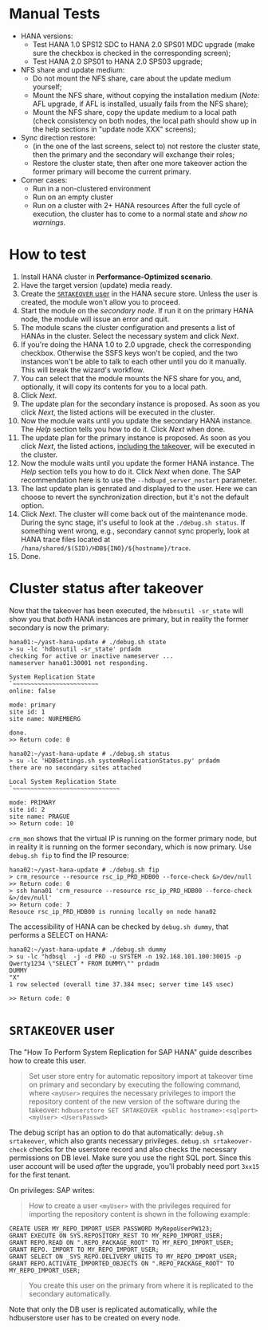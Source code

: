 # Manual Tests

- HANA versions:
    + Test HANA 1.0 SPS12 SDC to HANA 2.0 SPS01 MDC upgrade (make sure the checkbox is checked in the corresponding screen);
    + Test HANA 2.0 SPS01 to HANA 2.0 SPS03 upgrade;
- NFS share and update medium:
    + Do not mount the NFS share, care about the update medium yourself;
    + Mount the NFS share, without copying the installation medium (*Note:* AFL upgrade, if AFL is installed, usually fails from the NFS share);
    + Mount the NFS share, copy the update medium to a local path (check consistency on both nodes, the local path should show up in the help sections in "update node XXX" screens);
- Sync direction restore:
    + (in the one of the last screens, select to) not restore the cluster state, then the primary and the secondary will exchange their roles;
    + Restore the cluster state, then after one more takeover action the former primary will become the current primary.
- Corner cases:
    + Run in a non-clustered environment
    + Run on an empty cluster
    + Run on a cluster with 2+ HANA resources
After the full cycle of execution, the cluster has to come to a normal state and *show no warnings*.


# How to test

1. Install HANA cluster in **Performance-Optimized scenario**.
2. Have the target version (update) media ready.
3. Create the [`SRTAKEOVER` user](#user) in the HANA secure store. Unless the user is created, the module won't allow you to proceed.
4. Start the module on the *secondary node*. If run it on the primary HANA node, the module will issue an error and quit.
5. The module scans the cluster configuration and presents a list of HANAs in the cluster. Select the necessary system and click *Next*.
6. If you're doing the HANA 1.0 to 2.0 upgrade, check the corresponding checkbox. Otherwise the SSFS keys won't be copied, and the two instances won't be able to talk to each other until you do it manually. This will break the wizard's workflow.
7. You can select that the module mounts the NFS share for you, and, optionally, it will copy its contents for you to a local path.
8. Click *Next*.
9. The update plan for the secondary instance is proposed. As soon as you click *Next*, the listed actions will be executed in the cluster.
10. Now the module waits until you update the secondary HANA instance. The *Help* section tells you how to do it. Click *Next* when done.
11. The update plan for the primary instance is proposed. As soon as you click *Next*, the listed actions, [including the takeover](#takeover), will be executed in the cluster.
12.  Now the module waits until you update the former HANA instance. The *Help* section tells you how to do it. Click *Next* when done. The SAP recommendation here is to use the `--hdbupd_server_nostart` parameter.
13. The last update plan is genrated and displayed to the user. Here we can choose to revert the synchronization direction, but it's not the default option.
14. Click *Next*. The cluster will come back out of the maintenance mode. During the sync stage, it's useful to look at the `./debug.sh status`. If something went wrong, e.g., secondary cannot sync properly, look at HANA trace files located at `/hana/shared/$(SID)/HDB${INO}/${hostname}/trace`.
15. Done.

# Cluster status after takeover <a name="takeover"></a>

Now that the takeover has been executed, the `hdbnsutil -sr_state` will show you that *both* HANA instances are primary, but in reality the former secondary is now the primary:
```
hana01:~/yast-hana-update # ./debug.sh state
> su -lc 'hdbnsutil -sr_state' prdadm
checking for active or inactive nameserver ...
nameserver hana01:30001 not responding.

System Replication State
`~~~~~~~~~~~~~~~~~~~~~~~~
online: false

mode: primary
site id: 1
site name: NUREMBERG

done.
>> Return code: 0
```
```
hana02:~/yast-hana-update # ./debug.sh status
> su -lc 'HDBSettings.sh systemReplicationStatus.py' prdadm
there are no secondary sites attached

Local System Replication State
`~~~~~~~~~~~~~~~~~~~~~~~~~~~~~~

mode: PRIMARY
site id: 2
site name: PRAGUE
>> Return code: 10
```
`crm_mon` shows that the virtual IP is running on the former primary node, but in reality it is running on the former secondary, which is now primary. Use `debug.sh fip` to find the IP resource:
```
hana02:~/yast-hana-update # ./debug.sh fip
> crm_resource --resource rsc_ip_PRD_HDB00 --force-check &>/dev/null
>> Return code: 0
> ssh hana01 'crm_resource --resource rsc_ip_PRD_HDB00 --force-check &>/dev/null'
>> Return code: 7
Resouce rsc_ip_PRD_HDB00 is running locally on node hana02
```
The accessibility of HANA can be checked by `debug.sh dummy`, that performs a SELECT on HANA:
```
hana02:~/yast-hana-update # ./debug.sh dummy
> su -lc "hdbsql  -j -d PRD -u SYSTEM -n 192.168.101.100:30015 -p Qwerty1234 \"SELECT * FROM DUMMY\"" prdadm
DUMMY
"X"
1 row selected (overall time 37.384 msec; server time 145 usec)

>> Return code: 0
```

# `SRTAKEOVER` user <a name="user"></a>
The "How To Perform System Replication for SAP HANA" guide describes how to create this user.
> Set user store entry for automatic repository import at takeover time on primary and secondary by executing the following command, where `<myUser>` requires the necessary privileges to import the repository content of the new version of the software during the takeover:
> `hdbuserstore SET SRTAKEOVER <public hostname>:<sqlport> <myUser> <UsersPasswd>`

The debug script has an option to do that automatically: `debug.sh srtakeover`, which also grants necessary privileges. `debug.sh srtakeover-check` checks for the userstore record and also checks the necessary permissions on DB level.
Make sure you use the right SQL port. Since this user account will be used *after* the upgrade, you'll probably need port `3xx15` for the first tenant.

On privileges: SAP writes:
> How to create a user `<myUser>` with the privileges required for importing the repository content is shown in the following example:

```
CREATE USER MY_REPO_IMPORT_USER PASSWORD MyRepoUserPW123;
GRANT EXECUTE ON SYS.REPOSITORY_REST TO MY_REPO_IMPORT_USER;
GRANT REPO.READ ON ".REPO_PACKAGE_ROOT" TO MY_REPO_IMPORT_USER;
GRANT REPO. IMPORT TO MY_REPO_IMPORT_USER;
GRANT SELECT ON _SYS_REPO.DELIVERY_UNITS TO MY_REPO_IMPORT_USER;
GRANT REPO.ACTIVATE_IMPORTED_OBJECTS ON ".REPO_PACKAGE_ROOT" TO MY_REPO_IMPORT_USER;
```

> You create this user on the primary from where it is replicated to the secondary automatically.

Note that only the DB user is replicated automatically, while the hdbuserstore user has to be created on every node.